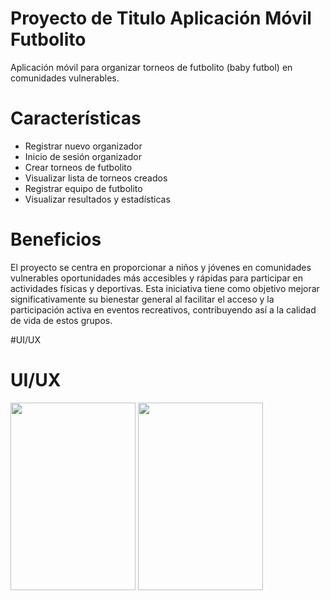 # Proyecto de Titulo Aplicación Móvil Futbolito

Aplicación móvil para organizar torneos de futbolito (baby futbol) en comunidades vulnerables.

# Características

* Registrar nuevo organizador
* Inicio de sesión organizador
* Crear torneos de futbolito
* Visualizar lista de torneos creados
* Registrar equipo de futbolito
* Visualizar resultados y estadísticas

# Beneficios

El proyecto se centra en proporcionar a niños y jóvenes en comunidades vulnerables oportunidades más accesibles y rápidas para participar en actividades físicas y deportivas. Esta iniciativa tiene como objetivo mejorar significativamente su bienestar general al facilitar el acceso y la participación activa en eventos recreativos, contribuyendo así a la calidad de vida de estos grupos.

#UI/UX
# UI/UX
<img src="https://github.com/mjarancibiasuazo/app-futbolito/assets/74749393/dfd3a4d8-e960-4af0-9522-bcd82b4f86f5" width="200" height="300">
<img src="https://github.com/mjarancibiasuazo/app-futbolito/assets/74749393/994e9c1f-4a99-4750-906b-364ee752cfc3" width="200" height="300">


